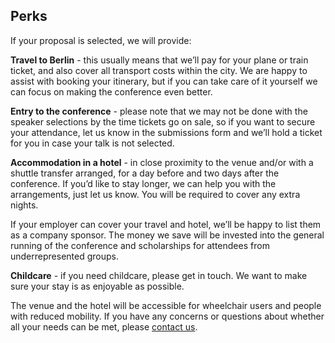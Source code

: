 ## Perks

If your proposal is selected, we will provide:

**Travel to Berlin** - this usually means that we’ll pay for your plane or train ticket, and also cover all transport costs within the city. We are happy to assist with booking your itinerary, but if you can take care of it yourself we can focus on making the conference even better.

**Entry to the conference** - please note that we may not be done with the speaker selections by the time tickets go on sale, so if you want to secure your attendance, let us know in the submissions form and we’ll hold a ticket for you in case your talk is not selected.

**Accommodation in a hotel** - in close proximity to the venue and/or with a shuttle transfer arranged, for a day before and two days after the conference. If you’d like to stay longer, we can help you with the arrangements, just let us know. You will be required to cover any extra nights.

If your employer can cover your travel and hotel, we’ll be happy to list them as a company sponsor. The money we save will be invested into the general running of the conference and scholarships for attendees from underrepresented groups.

**Childcare** - if you need childcare, please get in touch. We want to make sure your stay is as enjoyable as possible.

The venue and the hotel will be accessible for wheelchair users and people with reduced mobility. If you have any concerns or questions about whether all your needs can be met, please [contact us](mailto:contact@cssconf.eu).
